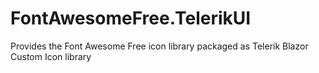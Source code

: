 # FontAwesomeFree.TelerikUI
Provides the Font Awesome Free icon library packaged as Telerik Blazor Custom Icon library
